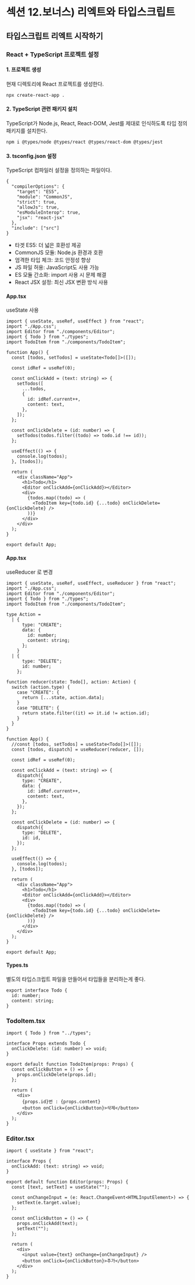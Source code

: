 
# 섹션 12.보너스) 리엑트와 타입스크립트

## 타입스크립트 리엑트 시작하기
### React + TypeScript 프로젝트 설정

#### 1. 프로젝트 생성
현재 디렉토리에 React 프로젝트를 생성한다.
```
npx create-react-app .
```

#### 2. TypeScript 관련 패키지 설치
TypeScript가 Node.js, React, React-DOM, Jest를 제대로 인식하도록 타입 정의 패키지를 설치한다.
```
npm i @types/node @types/react @types/react-dom @types/jest
```

#### 3. tsconfig.json 설정
TypeScript 컴파일러 설정을 정의하는 파일이다.
```
{
  "compilerOptions": {
    "target": "ES5",
    "module": "CommonJS",
    "strict": true,
    "allowJs": true,
    "esModuleInterop": true,
    "jsx": "react-jsx"
  },
  "include": ["src"]
}
```
- 타겟 ES5: 더 넓은 호환성 제공
- CommonJS 모듈: Node.js 환경과 호환
- 엄격한 타입 체크: 코드 안정성 향상
- JS 파일 허용: JavaScript도 사용 가능
- ES 모듈 간소화: import 사용 시 문제 해결
- React JSX 설정: 최신 JSX 변환 방식 사용


#### App.tsx 
useState 사용
```
import { useState, useRef, useEffect } from "react";
import "./App.css";
import Editor from "./components/Editor";
import { Todo } from "./types";
import TodoItem from "./components/TodoItem";

function App() {
  const [todos, setTodos] = useState<Todo[]>([]);

  const idRef = useRef(0);

  const onClickAdd = (text: string) => {
    setTodos([
      ...todos,
      {
        id: idRef.current++,
        content: text,
      },
    ]);
  };

  const onClickDelete = (id: number) => {
    setTodos(todos.filter((todo) => todo.id !== id));
  };

  useEffect(() => {
    console.log(todos);
  }, [todos]);

  return (
    <div className="App">
      <h1>Todo</h1>
      <Editor onClickAdd={onClickAdd}></Editor>
      <div>
        {todos.map((todo) => (
          <TodoItem key={todo.id} {...todo} onClickDelete={onClickDelete} />
        ))}
      </div>
    </div>
  );
}

export default App;
```

#### App.tsx
useReducer 로 변경
```
import { useState, useRef, useEffect, useReducer } from "react";
import "./App.css";
import Editor from "./components/Editor";
import { Todo } from "./types";
import TodoItem from "./components/TodoItem";

type Action =
  | {
      type: "CREATE";
      data: {
        id: number;
        content: string;
      };
    }
  | {
      type: "DELETE";
      id: number;
    };

function reducer(state: Todo[], action: Action) {
  switch (action.type) {
    case "CREATE": {
      return [...state, action.data];
    }
    case "DELETE": {
      return state.filter((it) => it.id != action.id);
    }
  }
}

function App() {
  //const [todos, setTodos] = useState<Todo[]>([]);
  const [todos, dispatch] = useReducer(reducer, []);

  const idRef = useRef(0);

  const onClickAdd = (text: string) => {
    dispatch({
      type: "CREATE",
      data: {
        id: idRef.current++,
        content: text,
      },
    });
  };

  const onClickDelete = (id: number) => {
    dispatch({
      type: "DELETE",
      id: id,
    });
  };

  useEffect(() => {
    console.log(todos);
  }, [todos]);

  return (
    <div className="App">
      <h1>Todo</h1>
      <Editor onClickAdd={onClickAdd}></Editor>
      <div>
        {todos.map((todo) => (
          <TodoItem key={todo.id} {...todo} onClickDelete={onClickDelete} />
        ))}
      </div>
    </div>
  );
}

export default App;

```

#### Types.ts
별도의 타입스크립트 파일을 만들어서 타입들을 분리하는게 좋다.
```
export interface Todo {
  id: number;
  content: string;
}
```

### TodoItem.tsx
```
import { Todo } from "../types";

interface Props extends Todo {
  onClickDelete: (id: number) => void;
}

export default function TodoItem(props: Props) {
  const onClickButton = () => {
    props.onClickDelete(props.id);
  };

  return (
    <div>
      {props.id}번 : {props.content}
      <button onClick={onClickButton}>삭제</button>
    </div>
  );
}
```

### Editor.tsx
```
import { useState } from "react";

interface Props {
  onClickAdd: (text: string) => void;
}

export default function Editor(props: Props) {
  const [text, setText] = useState("");

  const onChangeInput = (e: React.ChangeEvent<HTMLInputElement>) => {
    setText(e.target.value);
  };

  const onClickButton = () => {
    props.onClickAdd(text);
    setText("");
  };

  return (
    <div>
      <input value={text} onChange={onChangeInput} />
      <button onClick={onClickButton}>추가</button>
    </div>
  );
}
```

